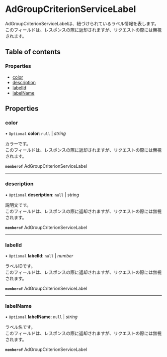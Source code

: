 # AdGroupCriterionServiceLabel


<div lang=\"ja\">AdGroupCriterionServiceLabelは、紐づけられているラベル情報を表します。<br> このフィールドは、レスポンスの際に返却されますが、リクエストの際には無視されます。</div> 

## Table of contents

### Properties

- [color](adgroupcriterionservicelabel.md#color)
- [description](adgroupcriterionservicelabel.md#description)
- [labelId](adgroupcriterionservicelabel.md#labelid)
- [labelName](adgroupcriterionservicelabel.md#labelname)

## Properties

### color

• `Optional` **color**: ``null`` \| *string*

<div lang=\"ja\">カラーです。<br> このフィールドは、レスポンスの際に返却されますが、リクエストの際には無視されます。</div> 

**`memberof`** AdGroupCriterionServiceLabel

___

### description

• `Optional` **description**: ``null`` \| *string*

<div lang=\"ja\">説明文です。<br> このフィールドは、レスポンスの際に返却されますが、リクエストの際には無視されます。</div> 

**`memberof`** AdGroupCriterionServiceLabel

___

### labelId

• `Optional` **labelId**: ``null`` \| *number*

<div lang=\"ja\">ラベルIDです。<br> このフィールドは、レスポンスの際に返却されますが、リクエストの際には無視されます。</div> 

**`memberof`** AdGroupCriterionServiceLabel

___

### labelName

• `Optional` **labelName**: ``null`` \| *string*

<div lang=\"ja\">ラベル名です。<br> このフィールドは、レスポンスの際に返却されますが、リクエストの際には無視されます。</div> 

**`memberof`** AdGroupCriterionServiceLabel
